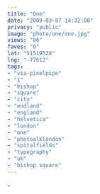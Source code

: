 ```yaml
---
title: "One"
date: "2009-03-07 14:32:08"
privacy: "public"
image: "photo/one/one.jpg"
views: "86"
faves: "0"
lat: "51519528"
lng: "-77612"
tags:
- "via-pixelpipe"
- "1"
- "bishop"
- "square"
- "city"
- "endland"
- "england"
- "helvetica"
- "london"
- "one"
- "photoalklondon"
- "spitalfields"
- "typography"
- "uk"
- "bishop square"
---
```

<a href="/photos/2009/03/07/one"></a> - <a href="/photos/2009/03/07/one"></a>
